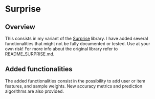 Surprise
========

Overview
--------
This consists in my variant of the [Surprise](http://surpriselib.com/) 
library. I have added several functionalities that might not be fully 
documented or tested. Use at your own risk! For more info about the original
 library refer to README_SURPRISE.md.
 
 Added functionalities
----------------------
The added functionalities consist in the possibility to add user or item 
features, and sample weights. New accuracy metrics and prediction algorithms
 are also provided. 